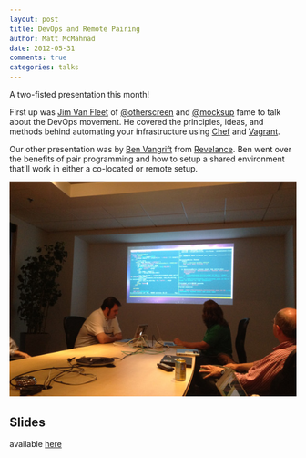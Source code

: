 ```yaml
---
layout: post
title: DevOps and Remote Pairing
author: Matt McMahnad
date: 2012-05-31
comments: true
categories: talks
---
```


A two-fisted presentation this month!

First up was [Jim Van Fleet](http://jimvanfleet.com/) of [@otherscreen](http://otherscreen.com/) and [@mocksup](http://mocksup.com/) fame to talk about the DevOps movement. He covered the principles, ideas, and methods behind automating your infrastructure using [Chef](http://www.opscode.com/chef) and [Vagrant](http://vagrantup.com/).

Our other presentation was by [Ben Vangrift](http://ben.vandgrift.com/) from [Revelance](http://thinkrelevance.com/). Ben went over the benefits of pair programming and how to setup a shared environment that’ll work in either a co-located or remote setup.

![Jim and Ben doing a tmux demo](/assets/talks/tmux-demo-1.jpg)

## Slides

available [here](http://ben.vandgrift.com/talks/remote-pairing.pdf)
